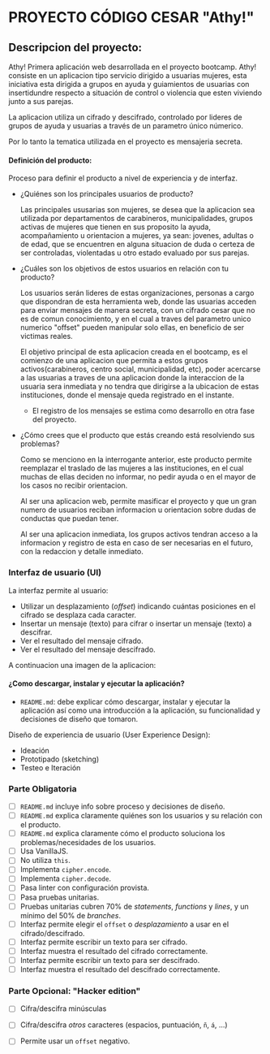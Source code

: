 # PROYECTO CÓDIGO CESAR "Athy!"

## Descripcion del proyecto:

Athy! Primera aplicación web desarrollada en el proyecto bootcamp. Athy! consiste en un aplicacion tipo servicio dirigido a usuarias mujeres, esta iniciativa esta dirigida a grupos en ayuda y guiamientos de usuarias con insertidundre respecto a situación de control o violencia que esten viviendo junto a sus parejas. 

La aplicacion utiliza un cifrado y descifrado, controlado por lideres de grupos de ayuda y usuarias a través de un parametro único númerico. 

Por lo tanto la tematica utilizada en el proyecto es mensajeria secreta.

#### Definición del producto:

Proceso para definir el producto a nivel de experiencia y de interfaz.

* ¿Quiénes son los principales usuarios de producto?

    Las principales ususarias son mujeres, se desea que la aplicacion sea utilizada por departamentos de carabineros, municipalidades, grupos activas de mujeres que tienen en sus proposito la ayuda, acompañamiento u orientacion a mujeres, ya sean: jovenes, adultas o de edad, que se encuentren en alguna situacion de duda o certeza de ser controladas, violentadas u otro estado evaluado por sus parejas.


* ¿Cuáles son los objetivos de estos usuarios en relación con tu producto?

    Los usuarios serán lideres de estas organizaciones, personas a cargo que dispondran de esta herramienta web, donde las usuarias  acceden para enviar mensajes de manera secreta, con un cifrado cesar que no es de comun conocimiento, y en el cual a traves del parametro unico numerico "offset" pueden manipular solo ellas, en beneficio de ser victimas reales. 

    El objetivo principal de esta aplicacion creada en el bootcamp, es el comienzo de una aplicacion que permita a estos grupos activos(carabineros, centro social, municipalidad, etc), poder acercarse a las usuarias a traves de una aplicacion donde la interaccion de la usuaria sera inmediata y no tendra que dirigirse a la ubicacion de estas instituciones, donde el mensaje queda registrado en el instante. 

    * El registro de los mensajes se estima como desarrollo en otra fase del proyecto. 

- ¿Cómo crees que el producto que estás creando está resolviendo sus problemas?

    Como se menciono en la interrogante anterior, este producto permite reemplazar el traslado de las mujeres a las instituciones, en el cual muchas de ellas deciden no informar, no pedir ayuda o en el mayor de los casos no recibir orientacion.

    Al ser una aplicacion web, permite masificar el proyecto y que un gran numero de usuarios reciban informacion u orientacion sobre dudas de conductas que puedan tener. 

    Al ser una aplicacion inmediata, los grupos activos tendran acceso a la informacion y registro de esta en caso de ser necesarias en el futuro, con la redaccion y detalle inmediato. 

### Interfaz de usuario (UI)

La interfaz  permite al usuario:
- Utilizar un  desplazamiento (_offset_) indicando cuántas posiciones en el cifrado se desplaza cada   caracter.
- Insertar un mensaje (texto) para cifrar o insertar un mensaje (texto) a descifrar.
- Ver el resultado del mensaje cifrado.
- Ver el resultado del mensaje descifrado.

A continuacion una imagen de la aplicacion: 




#### ¿Como descargar, instalar y ejecutar la aplicación?

* `README.md`: debe explicar cómo descargar, instalar y ejecutar la aplicación
  así como una introducción a la aplicación, su funcionalidad y decisiones de
  diseño que tomaron.


Diseño de experiencia de usuario (User Experience Design):

- Ideación
- Prototipado (sketching)
- Testeo e Iteración


### Parte Obligatoria
* [ ] `README.md` incluye info sobre proceso y decisiones de diseño.
* [ ] `README.md` explica claramente quiénes son los usuarios y su relación con
  el producto.
* [ ] `README.md` explica claramente cómo el producto soluciona los
  problemas/necesidades de los usuarios.
* [ ] Usa VanillaJS.
* [ ] No utiliza `this`.
* [ ] Implementa `cipher.encode`.
* [ ] Implementa `cipher.decode`.
* [ ] Pasa linter con configuración provista.
* [ ] Pasa pruebas unitarias.
* [ ] Pruebas unitarias cubren 70% de _statements_, _functions_ y _lines_, y un
  mínimo del 50% de _branches_.
* [ ] Interfaz permite elegir el `offset` o _desplazamiento_ a usar en el
  cifrado/descifrado.
* [ ] Interfaz permite escribir un texto para ser cifrado.
* [ ] Interfaz muestra el resultado del cifrado correctamente.
* [ ] Interfaz permite escribir un texto para ser descifrado.
* [ ] Interfaz muestra el resultado del descifrado correctamente.

### Parte Opcional: "Hacker edition"
* [ ] Cifra/descifra minúsculas
* [ ] Cifra/descifra _otros_ caracteres (espacios, puntuación, `ñ`, `á`, ...)
* [ ] Permite usar un `offset` negativo.


